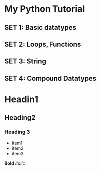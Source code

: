# My Python Tutorial

## SET 1: Basic datatypes
## SET 2: Loops, Functions
## SET 3: String
## SET 4: Compound Datatypes


# Headin1
## Heading2
### Heading 3

- item1
- item2
- item3

**Bold** *italic*
